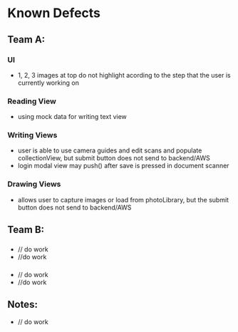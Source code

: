 # Known Defects

## Team A:

### UI
- 1, 2, 3 images at top do not highlight acording to the step that the user is currently working on 

### Reading View
-  using mock data for writing text view

### Writing Views 
- user is able to use camera guides and edit scans and populate collectionView, but submit button does not send to backend/AWS 
- login modal view may push() after save is pressed in document scanner

### Drawing Views
-  allows user to capture images or load from photoLibrary, but the submit button does not send to backend/AWS 


## Team B:
### <Description> 
- // do work 
- //do work 

### <Description> 
- // do work 
- //do work 

## Notes:
- // do work
